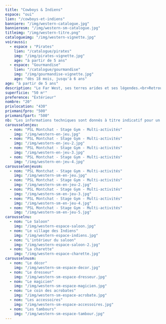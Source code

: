 ```yaml
---
title: "Cowboys & Indiens"
espace: "oui"
lien: "/cowboys-et-indiens"
banniere: "/img/western-catalogue.jpg"
bannieresm: "/img/western-sm-catalogue.jpg"
titleimg: "/img/western-titre.png"
catalogueimg: "/img/western-vignette.jpg"
voiraussi:
  - espace : "Pirates"
    lien: "/catalogue/pirates"
    img: "/img/pirates-vignette.jpg"
    age: "à partir de 5 ans"
  - espace: "Gourmandise"
    lien: "/catalogue/gourmandise"
    img: "/img/gourmandise-vignette.jpg"
    age: "dès 18 mois, jusqu'à 6 ans"
age: "à partir de 5 ans"
description: "Le Far West, ses terres arides et ses légendes.<br>Retrouvez ici les éléments de décors des plus grands westerns :<br> saloon, village indien, totem et même une véritable charette pour arpenter les vastes plaines !"
superficie: "50 m²"
preference: "Extérieur"
nombre: "20"
prixlocation: "430"
prixmanifpro: "500"
prixmanifpart: "500"
nb: "Les informations techniques sont donnés à titre indicatif pour un cadre ludique optimal. <br>Elles sont ajustables à la situation : pour une superficie limitée on préférera un nombre réduit d'enfants, plus d'enfants necessitera une plus grande superficie de jeu, etc."
carousselenjeu:
  - nom: "PSL Montchat - Stage Gym - Multi-activités"
    img: "/img/western-en-jeu.jpg"
  - nom: "PSL Montchat - Stage Gym - Multi-activités"
    img: "/img/western-en-jeu-2.jpg"
  - nom: "PSL Montchat - Stage Gym - Multi-activités"
    img: "/img/western-en-jeu-3.jpg"
  - nom: "PSL Montchat - Stage Gym - Multi-activités"
    img: "/img/western-en-jeu-4.jpg"
carousselenjeusm:
  - nom: "PSL Montchat - Stage Gym - Multi-activités"
    img: "/img/western-sm-en-jeu.jpg"
  - nom: "PSL Montchat - Stage Gym - Multi-activités"
    img: "/img/western-sm-en-jeu-2.jpg"
  - nom: "PSL Montchat - Stage Gym - Multi-activités"
    img: "/img/western-sm-en-jeu-3.jpg"
  - nom: "PSL Montchat - Stage Gym - Multi-activités"
    img: "/img/western-sm-en-jeu-4.jpg"
  - nom: "PSL Montchat - Stage Gym - Multi-activités"
    img: "/img/western-sm-en-jeu-5.jpg"
carousselnu:
  - nom: "Le Saloon"
    img: "/img/western-espace-saloon.jpg"
  - nom: "Le village des Indiens"
    img: "/img/western-espace-indiens.jpg"
  - nom: "L'intérieur du saloon"
    img: "/img/western-espace-saloon-2.jpg"
  - nom: "La charette"
    img: "/img/western-espace-charette.jpg"     
carousselnusm:
  - nom: "Le décor"
    img: "/img/western-sm-espace-decor.jpg"
  - nom: "Le dresseur"
    img: "/img/western-sm-espace-dresseur.jpg"
  - nom: "Le magicien"
    img: "/img/western-sm-espace-magicien.jpg"
  - nom: "Le coin des acrobates"
    img: "/img/western-sm-espace-acrobate.jpg"   
  - nom: "Les accessoires"
    img: "/img/western-sm-espace-accessoires.jpg"
  - nom: "Les tambours"
    img: "/img/western-sm-espace-tambour.jpg"
---
```

